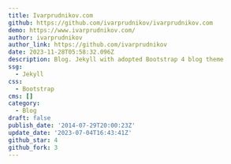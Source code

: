 ```yaml
---
title: Ivarprudnikov.com
github: https://github.com/ivarprudnikov/ivarprudnikov.com
demo: https://www.ivarprudnikov.com/
author: ivarprudnikov
author_link: https://github.com/ivarprudnikov
date: 2023-11-28T05:58:32.096Z
description: Blog. Jekyll with adopted Bootstrap 4 blog theme
ssg:
  - Jekyll
css:
  - Bootstrap
cms: []
category:
  - Blog
draft: false
publish_date: '2014-07-29T20:00:23Z'
update_date: '2023-07-04T16:43:41Z'
github_star: 4
github_fork: 3
---
```

